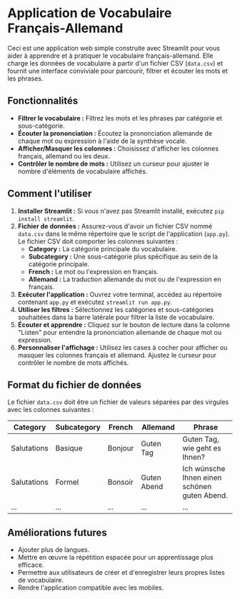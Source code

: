 # Application de Vocabulaire Français-Allemand

Ceci est une application web simple construite avec Streamlit pour vous aider à apprendre et à pratiquer le vocabulaire français-allemand. Elle charge les données de vocabulaire à partir d'un fichier CSV (`data.csv`) et fournit une interface conviviale pour parcourir, filtrer et écouter les mots et les phrases.

## Fonctionnalités

- **Filtrer le vocabulaire :** Filtrez les mots et les phrases par catégorie et sous-catégorie.
- **Écouter la prononciation :** Écoutez la prononciation allemande de chaque mot ou expression à l'aide de la synthèse vocale.
- **Afficher/Masquer les colonnes :** Choisissez d'afficher les colonnes français, allemand ou les deux.
- **Contrôler le nombre de mots :** Utilisez un curseur pour ajuster le nombre d'éléments de vocabulaire affichés.

## Comment l'utiliser

1. **Installer Streamlit :** Si vous n'avez pas Streamlit installé, exécutez `pip install streamlit`.
2. **Fichier de données :** Assurez-vous d'avoir un fichier CSV nommé `data.csv` dans le même répertoire que le script de l'application (`app.py`). Le fichier CSV doit comporter les colonnes suivantes :
    - **Category :** La catégorie principale du vocabulaire.
    - **Subcategory :** Une sous-catégorie plus spécifique au sein de la catégorie principale.
    - **French :** Le mot ou l'expression en français.
    - **Allemand :** La traduction allemande du mot ou de l'expression en français. 
3. **Exécuter l'application :** Ouvrez votre terminal, accédez au répertoire contenant `app.py` et exécutez `streamlit run app.py`.
4. **Utiliser les filtres :** Sélectionnez les catégories et sous-catégories souhaitées dans la barre latérale pour filtrer la liste de vocabulaire.
5. **Écouter et apprendre :** Cliquez sur le bouton de lecture dans la colonne "Listen" pour entendre la prononciation allemande de chaque mot ou expression.
6. **Personnaliser l'affichage :** Utilisez les cases à cocher pour afficher ou masquer les colonnes français et allemand. Ajustez le curseur pour contrôler le nombre de mots affichés.

## Format du fichier de données

Le fichier `data.csv` doit être un fichier de valeurs séparées par des virgules avec les colonnes suivantes :

| Category | Subcategory | French | Allemand |  Phrase
|---|---|---|---|---|
| Salutations | Basique | Bonjour | Guten Tag | Guten Tag, wie geht es Ihnen? |
| Salutations | Formel | Bonsoir | Guten Abend | Ich wünsche Ihnen einen schönen guten Abend. |
| ... | ... | ... | ... | ... |

## Améliorations futures

- Ajouter plus de langues.
- Mettre en œuvre la répétition espacée pour un apprentissage plus efficace.
- Permettre aux utilisateurs de créer et d'enregistrer leurs propres listes de vocabulaire.
- Rendre l'application compatible avec les mobiles.
